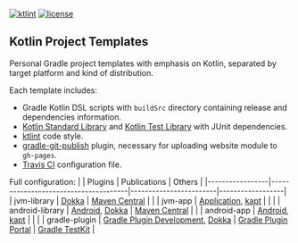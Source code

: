[![ktlint](https://img.shields.io/badge/code%20style-%E2%9D%A4-FF4081.svg)](https://ktlint.github.io/)
[![license](https://img.shields.io/github/license/hendraanggrian/kt-project-templates)](http://www.apache.org/licenses/LICENSE-2.0)

Kotlin Project Templates
------------------------
Personal Gradle project templates with emphasis on Kotlin, separated by target platform and kind of distribution.

Each template includes:
* Gradle Kotlin DSL scripts with `buildSrc` directory containing release and dependencies information.
* [Kotlin Standard Library] and [Kotlin Test Library] with JUnit dependencies.
* [ktlint] code style.
* [gradle-git-publish] plugin, necessary for uploading website module to `gh-pages`.
* [Travis CI] configuration file.

Full configuration:
|                 | Plugins                              | Publications           | Others           |
|-----------------|--------------------------------------|------------------------|------------------|
| jvm-library     | [Dokka]                              | [Maven Central]        |                  |
| jvm-app         | [Application], [kapt]                |                        |                  |
| android-library | [Android], [Dokka]                   | [Maven Central]        |                  |
| android-app     | [Android], [kapt]                    |                        |                  |
| gradle-plugin   | [Gradle Plugin Development], [Dokka] | [Gradle Plugin Portal] | [Gradle TestKit] |

[Kotlin Standard Library]: https://kotlinlang.org/api/latest/jvm/stdlib/
[Kotlin Test Library]: https://kotlinlang.org/api/latest/kotlin.test/
[ktlint]: https://github.com/pinterest/ktlint
[gradle-git-publish]: https://github.com/ajoberstar/gradle-git-publish
[Travis CI]: https://travis-ci.com
[Dokka]: https://github.com/Kotlin/dokka
[kapt]: https://kotlinlang.org/docs/kapt.html
[Application]: https://docs.gradle.org/current/userguide/application_plugin.html
[Android]: https://developer.android.com/studio/build
[Gradle Plugin Development]: https://docs.gradle.org/current/userguide/java_gradle_plugin.html
[Gradle TestKit]: https://docs.gradle.org/current/userguide/test_kit.html
[Maven Central]: https://search.maven.org/
[Gradle Plugin Portal]: https://plugins.gradle.org/